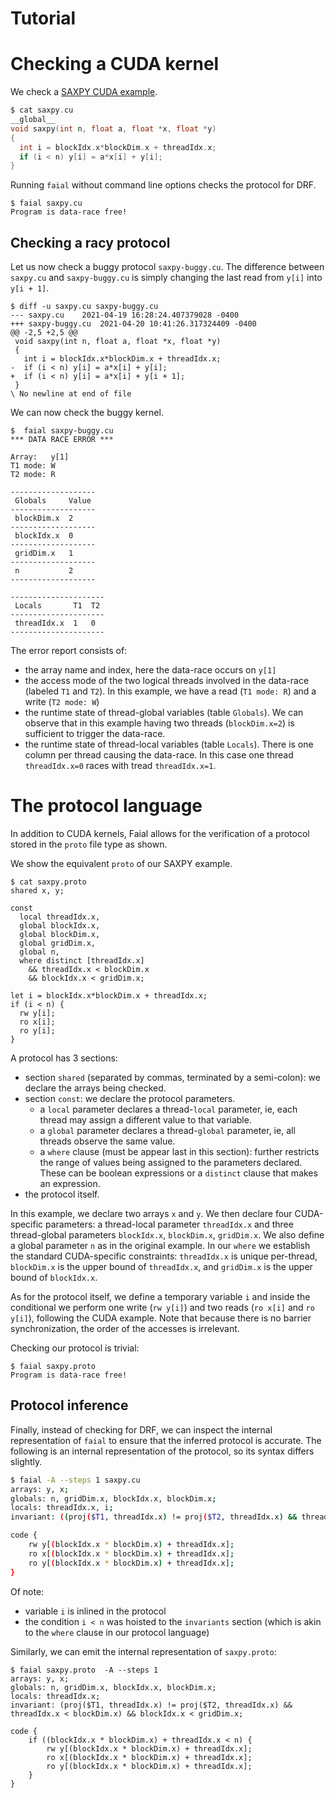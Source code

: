# Tutorial

# Checking a CUDA kernel

We check a [SAXPY CUDA example](https://developer.nvidia.com/blog/easy-introduction-cuda-c-and-c/).

```c
$ cat saxpy.cu
__global__
void saxpy(int n, float a, float *x, float *y)
{
  int i = blockIdx.x*blockDim.x + threadIdx.x;
  if (i < n) y[i] = a*x[i] + y[i];
}
```

Running `faial` without command line options checks the protocol for DRF.

```
$ faial saxpy.cu
Program is data-race free!
```


## Checking a racy protocol

Let us now check a buggy protocol `saxpy-buggy.cu`. The difference between
`saxpy.cu` and `saxpy-buggy.cu` is simply changing the last read from `y[i]`
into `y[i + 1]`.


```
$ diff -u saxpy.cu saxpy-buggy.cu 
--- saxpy.cu	2021-04-19 16:28:24.407379028 -0400
+++ saxpy-buggy.cu	2021-04-20 10:41:26.317324409 -0400
@@ -2,5 +2,5 @@
 void saxpy(int n, float a, float *x, float *y)
 {
   int i = blockIdx.x*blockDim.x + threadIdx.x;
-  if (i < n) y[i] = a*x[i] + y[i];
+  if (i < n) y[i] = a*x[i] + y[i + 1];
 }
\ No newline at end of file
```


We can now check the buggy kernel.

```
$  faial saxpy-buggy.cu 
*** DATA RACE ERROR ***

Array:   y[1]
T1 mode: W
T2 mode: R

-------------------
 Globals     Value 
-------------------
 blockDim.x  2 
-------------------
 blockIdx.x  0 
-------------------
 gridDim.x   1 
-------------------
 n           2 
-------------------

---------------------
 Locals       T1  T2 
---------------------
 threadIdx.x  1   0 
---------------------
```

The error report consists of:
 * the array name and index, here the data-race occurs on `y[1]`
 * the access mode of the two logical threads involved in the data-race (labeled `T1` and `T2`). In this example, we have a read (`T1 mode: R`) and a write (`T2 mode: W`)
 * the runtime state of thread-global variables (table `Globals`). We can
   observe that in this example having two threads (`blockDim.x=2`) is
   sufficient to trigger the data-race.
 * the runtime state of thread-local variables (table `Locals`). There is one
   column per thread causing the data-race. In this case one thread
   `threadIdx.x=0` races with tread `threadIdx.x=1`.


# The protocol language

In addition to CUDA kernels, Faial allows for the verification
of a protocol stored in the `proto` file type as shown.

We show the equivalent `proto` of our SAXPY example.


```
$ cat saxpy.proto
shared x, y;

const
  local threadIdx.x,
  global blockIdx.x,
  global blockDim.x,
  global gridDim.x,
  global n,
  where distinct [threadIdx.x]
    && threadIdx.x < blockDim.x
    && blockIdx.x < gridDim.x;

let i = blockIdx.x*blockDim.x + threadIdx.x;
if (i < n) {
  rw y[i];
  ro x[i];
  ro y[i];
}
```

A protocol has 3 sections:
* section `shared` (separated by commas, terminated by a semi-colon): we declare the arrays being checked.
* section `const`: we declare the protocol parameters.
    * a `local` parameter declares
  a thread-`local` parameter, ie, each thread may assign a different value to that variable.
    * a `global` parameter declares a thread-`global` parameter, ie, all threads observe the same value.
    * a `where` clause (must be appear last in this section): further restricts the range of values being assigned to the parameters declared. These can be boolean expressions
    or a `distinct` clause that makes an expression.
* the protocol itself.

In this example, we declare two arrays `x` and `y`. We then declare four
CUDA-specific parameters: a thread-local parameter `threadIdx.x` and three
thread-global parameters `blockIdx.x`, `blockDim.x`, `gridDim.x`. We also define
a global parameter `n` as in the original example. In our `where` we establish
the standard CUDA-specific constraints: `threadIdx.x` is unique per-thread,
`blockDim.x` is the upper bound of `threadIdx.x`, and `gridDim.x` is the upper
bound of `blockIdx.x`.

As for the protocol itself, we define a temporary variable `i` and inside the
conditional we perform one write (`rw y[i]`) and two reads (`ro x[i]` and `ro
y[i]`), following the CUDA example. Note that because there is no barrier
synchronization, the order of the accesses is irrelevant.

Checking our protocol is trivial:
```
$ faial saxpy.proto 
Program is data-race free!
```

## Protocol inference

Finally, instead of checking for DRF, we can inspect the internal representation
of `faial` to ensure that the inferred protocol is accurate. The following is an
internal representation of the protocol, so its syntax differs slightly.

```bash
$ faial -A --steps 1 saxpy.cu 
arrays: y, x;
globals: n, gridDim.x, blockIdx.x, blockDim.x;
locals: threadIdx.x, i;
invariant: ((proj($T1, threadIdx.x) != proj($T2, threadIdx.x) && threadIdx.x < blockDim.x) && blockIdx.x < gridDim.x) && (blockIdx.x * blockDim.x) + threadIdx.x < n;

code {
    rw y[(blockIdx.x * blockDim.x) + threadIdx.x];
    ro x[(blockIdx.x * blockDim.x) + threadIdx.x];
    ro y[(blockIdx.x * blockDim.x) + threadIdx.x];
}
```
Of note:
* variable `i` is inlined in the protocol
* the condition `i < n` was hoisted to the `invariants` section (which is akin to the `where` clause in our protocol language)

Similarly, we can emit the internal representation of `saxpy.proto`:

```
$ faial saxpy.proto  -A --steps 1
arrays: y, x;
globals: n, gridDim.x, blockIdx.x, blockDim.x;
locals: threadIdx.x;
invariant: (proj($T1, threadIdx.x) != proj($T2, threadIdx.x) && threadIdx.x < blockDim.x) && blockIdx.x < gridDim.x;

code {
    if ((blockIdx.x * blockDim.x) + threadIdx.x < n) {
        rw y[(blockIdx.x * blockDim.x) + threadIdx.x];
        ro x[(blockIdx.x * blockDim.x) + threadIdx.x];
        ro y[(blockIdx.x * blockDim.x) + threadIdx.x];
    }
}
```
